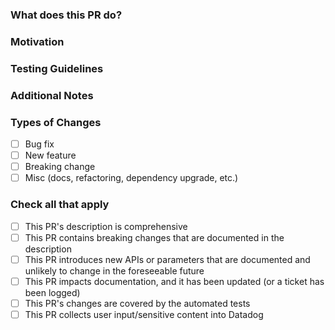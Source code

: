 <!--- Please remember to review the [contribution guidelines](https://github.com/DataDog/datadog-cdk-constructs/blob/main/CONTRIBUTING.md) if you have not yet done so._  --->

### What does this PR do?

<!--- A brief description of the change being made with this pull request. --->

### Motivation

<!--- What inspired you to submit this pull request? --->

### Testing Guidelines

<!--- How did you test this pull request? --->

### Additional Notes

<!--- Anything else we should know when reviewing? --->

### Types of Changes

- [ ] Bug fix
- [ ] New feature
- [ ] Breaking change
- [ ] Misc (docs, refactoring, dependency upgrade, etc.)

### Check all that apply

- [ ] This PR's description is comprehensive
- [ ] This PR contains breaking changes that are documented in the description
- [ ] This PR introduces new APIs or parameters that are documented and unlikely to change in the foreseeable future
- [ ] This PR impacts documentation, and it has been updated (or a ticket has been logged)
- [ ] This PR's changes are covered by the automated tests
- [ ] This PR collects user input/sensitive content into Datadog
